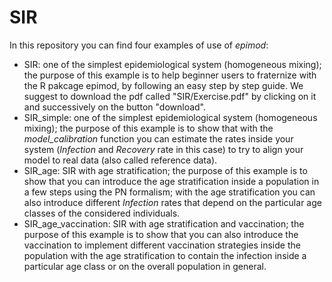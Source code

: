 # SIR
In this repository you can find four examples of use of *epimod*:

- SIR: one of the simplest epidemiological system (homogeneous mixing); the purpose of this example is to help beginner users to fraternize with the R pakcage epimod, by following an easy step by step guide. We suggest to download the pdf called "SIR/Exercise.pdf" by clicking on it and successively on the button "download".
- SIR_simple: one of the simplest epidemiological system (homogeneous mixing); the purpose of this example is to show that with the *model_calibration* function you can estimate the rates inside your system (*Infection* and *Recovery* rate in this case) to try to align your model to real data (also called reference data).
- SIR_age: SIR with age stratification; the purpose of this example is to show that you can introduce the age stratification inside a population in a few steps using the PN formalism; with the age stratification you can also introduce different *Infection* rates that depend on the particular age classes of the considered individuals.
- SIR_age_vaccination: SIR with age stratification and vaccination; the purpose of this example is to show that you can also introduce the vaccination to implement different vaccination strategies inside the population with the age stratification to contain the infection inside a particular age class or on the overall population in general.
